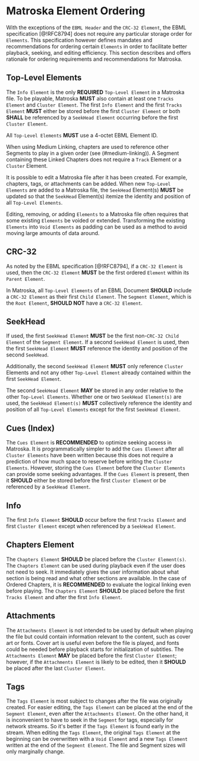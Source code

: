 # Matroska Element Ordering

With the exceptions of the `EBML Header` and the `CRC-32 Element`, the EBML specification [@!RFC8794] does not
require any particular storage order for `Elements`. This specification however
defines mandates and recommendations for ordering certain `Elements` in order to facilitate
better playback, seeking, and editing efficiency. This section describes and offers
rationale for ordering requirements and recommendations for Matroska.

## Top-Level Elements

The `Info Element` is the only **REQUIRED** `Top-Level Element` in a Matroska file.
To be playable, Matroska **MUST** also contain at least one `Tracks Element` and `Cluster Element`.
The first `Info Element` and the first `Tracks Element` **MUST** either be stored before the first
`Cluster Element` or both **SHALL** be referenced by a `SeekHead Element` occurring before the first `Cluster Element`.

All `Top-Level Elements` **MUST** use a 4-octet EBML Element ID.

When using Medium Linking, chapters are used to reference other Segments to play in a given order (see (#medium-linking)).
A Segment containing these Linked Chapters does not require a `Track` Element or a `Cluster` Element.

It is possible to edit a Matroska file after it has been created. For example, chapters,
tags, or attachments can be added. When new `Top-Level Elements` are added to a Matroska file,
the `SeekHead` Element(s) **MUST** be updated so that the `SeekHead` Element(s) itemize
the identity and position of all `Top-Level Elements`.

Editing, removing, or adding
`Elements` to a Matroska file often requires that some existing `Elements` be voided
or extended.
Transforming the existing `Elements` into `Void Elements` as padding can be used
as a method to avoid moving large amounts of data around.

## CRC-32

As noted by the EBML specification [@!RFC8794], if a `CRC-32 Element` is used, then the `CRC-32 Element`
**MUST** be the first ordered `Element` within its `Parent Element`.

In Matroska, all `Top-Level Elements` of an EBML Document **SHOULD** include a `CRC-32 Element`
as their first `Child Element`.
The `Segment Element`, which is the `Root Element`, **SHOULD NOT** have a `CRC-32 Element`.

## SeekHead

If used, the first `SeekHead Element` **MUST** be the first non-`CRC-32 Child Element`
of the `Segment Element`. If a second `SeekHead Element` is used, then the first
`SeekHead Element` **MUST** reference the identity and position of the second `SeekHead`.

Additionally, the second `SeekHead Element` **MUST** only reference `Cluster` Elements
and not any other `Top-Level Element` already contained within the first `SeekHead Element`.

The second `SeekHead Element` **MAY** be stored in any order relative to the other `Top-Level Elements`.
Whether one or two `SeekHead Element(s)` are used, the `SeekHead Element(s)` **MUST**
collectively reference the identity and position of all `Top-Level Elements` except
for the first `SeekHead Element`.

## Cues (Index)

The `Cues Element` is **RECOMMENDED** to optimize seeking access in Matroska. It is
programmatically simpler to add the `Cues Element` after all `Cluster Elements`
have been written because this does not require a prediction of how much space to
reserve before writing the `Cluster Elements`. However, storing the `Cues Element`
before the `Cluster Elements` can provide some seeking advantages. If the `Cues Element`
is present, then it **SHOULD** either be stored before the first `Cluster Element`
or be referenced by a `SeekHead Element`.

## Info

The first `Info Element` **SHOULD** occur before the first `Tracks Element` and first
`Cluster Element` except when referenced by a `SeekHead Element`.

## Chapters Element

The `Chapters Element` **SHOULD** be placed before the `Cluster Element(s)`. The
`Chapters Element` can be used during playback even if the user does not need to seek.
It immediately gives the user information about what section is being read and what
other sections are available. In the case of Ordered Chapters, it is **RECOMMENDED** to evaluate
the logical linking even before playing. The `Chapters Element` **SHOULD** be placed before
the first `Tracks Element` and after the first `Info Element`.

## Attachments

The `Attachments Element` is not intended to be used by default when playing the file
but could contain information relevant to the content, such as cover art or fonts.
Cover art is useful even before the file is played, and fonts could be needed before playback
starts for initialization of subtitles. The `Attachments Element` **MAY** be placed before
the first `Cluster Element`; however, if the `Attachments Element` is likely to be edited,
then it **SHOULD** be placed after the last `Cluster Element`.

## Tags

The `Tags Element` is most subject to changes after the file was originally created.
For easier editing, the `Tags Element` can be placed at the end of the `Segment Element`,
even after the `Attachments Element`. On the other hand, it is inconvenient to have to
seek in the `Segment` for tags, especially for network streams. So it's better if the
`Tags Element` is found early in the stream. When editing the `Tags Element`, the original
`Tags Element` at the beginning can be overwritten with a `Void Element` and a
new `Tags Element` written at the end of the `Segment Element`. The file and Segment sizes will only marginally change.

